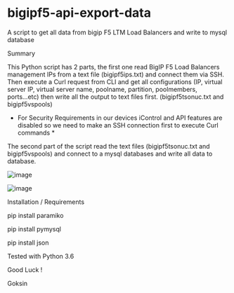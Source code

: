 # bigipf5-api-export-data
A script to get all data from bigip F5 LTM Load Balancers and write to mysql database

Summary 

This Python script has 2 parts, the first one read BigIP F5 Load Balancers management IPs from a text file (bigipf5ips.txt) and connect them via SSH. Then execute a Curl request from CLI and get all configurations (IP, virtual server IP, virtual server  name, poolname, partition, poolmembers, ports...etc) then write all the output to text files first. (bigipf5tsonuc.txt and bigipf5vspools) 

* For Security Requirements in our devices iControl and API features are disabled so we need to make an SSH  connection first to execute Curl commands *
  
The second part of the script read the text files (bigipf5tsonuc.txt and bigipf5vspools) and connect to a mysql databases and write all data to database.

![image](https://github.com/goksinenki/bigipf5-api-export-data/assets/917944/f361fb96-ccaf-4cc6-8800-dd7108945f5a)

![image](https://github.com/goksinenki/bigipf5-api-export-data/assets/917944/702c2dd6-c450-4b08-b94d-36e95466a4e4)

Installation / Requirements

pip install paramiko

pip install pymysql

pip install json

Tested with Python 3.6

Good Luck !

Goksin
